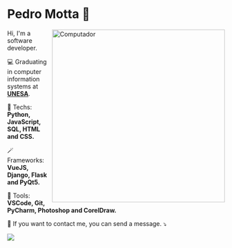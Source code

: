# Pedro Motta 👋
<img src="https://raw.githubusercontent.com/MicaelliMedeiros/micaellimedeiros/master/image/computer-illustration.png" min-width="400px" max-width="400px" width="400px" align="right" alt="Computador">

<p align="left"> 
Hi, I'm a software developer.
</p>

<p align="left">
💻 Graduating in computer information systems at <a href="https://pt.wikipedia.org/wiki/Universidade_Est%C3%A1cio_de_S%C3%A1"><strong>UNESA</strong></a>.
</p>

<p align="left">
  🦄 Techs: <strong>Python, JavaScript, SQL, HTML and CSS.</strong>
</p>

<p align="left">
  🪄 Frameworks: <strong>VueJS, Django, Flask and PyQt5.</strong>
</p>

<p align="left">
  💼 Tools: <strong>VSCode, Git, PyCharm, Photoshop and CorelDraw.</strong>
</p>

<p align="left">
  💌 If you want to contact me, you can send a message. ⤵️
</p>

<p align="left">
<a href="https://www.linkedin.com/in/xpedromotta/" alt="Linkedin">
  <img src="https://img.shields.io/badge/-Linkedin-0e76a8?style=for-the-badge&logo=Linkedin&logoColor=white&link=https://www.linkedin.com/in/xpedromotta/" /></a>
</p>
